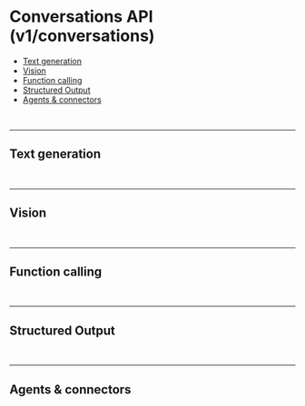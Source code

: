 # Conversations API (v1/conversations)

- [Text generation](#text-generation)
- [Vision](#vision)
- [Function calling](#function-calling)
- [Structured Output](#structured-output)
- [Agents & connectors](#agents--connectors)

<br>

___

## Text generation


<br>

___

## Vision


<br>

___

## Function calling


<br>

___

## Structured Output


<br>

___

## Agents & connectors


